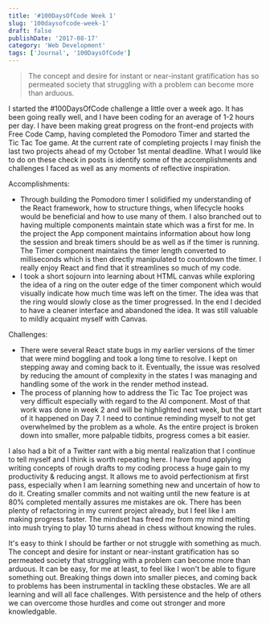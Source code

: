 ```yaml
---
title: '#100DaysOfCode Week 1'
slug: '100daysofcode-week-1'
draft: false
publishDate: '2017-08-17'
category: 'Web Development'
tags: ['Journal', '100DaysOfCode']
---
```

> The concept and desire for instant or near-instant gratification has so permeated society that struggling with a problem can become more than arduous.

I started the #100DaysOfCode challenge a little over a week ago. It has been going really well, and I have been coding for an average of 1-2 hours per day. I have been making great progress on the front-end projects with Free Code Camp, having completed the Pomodoro Timer and started the Tic Tac Toe game. At the current rate of completing projects I may finish the last two projects ahead of my October 1st mental deadline. What I would like to do on these check in posts is identify some of the accomplishments and challenges I faced as well as any moments of reflective inspiration.

Accomplishments:

* Through building the Pomodoro timer I solidified my understanding of the React framework, how to structure things, when lifecycle hooks would be beneficial and how to use many of them. I also branched out to having multiple components maintain state which was a first for me. In the project the App component maintains information about how long the session and break timers should be as well as if the timer is running. The Timer component maintains the timer length converted to milliseconds which is then directly manipulated to countdown the timer. I really enjoy React and find that it streamlines so much of my code.
* I took a short sojourn into learning about HTML canvas while exploring the idea of a ring on the outer edge of the timer component which would visually indicate how much time was left on the timer. The idea was that the ring would slowly close as the timer progressed. In the end I decided to have a cleaner interface and abandoned the idea. It was still valuable to mildly acquaint myself with Canvas.

Challenges:

* There were several React state bugs in my earlier versions of the timer that were mind boggling and took a long time to resolve. I kept on stepping away and coming back to it. Eventually, the issue was resolved by reducing the amount of complexity in the states I was managing and handling some of the work in the render method instead.
* The process of planning how to address the Tic Tac Toe project was very difficult especially with regard to the AI component. Most of that work was done in week 2 and will be highlighted next week, but the start of it happened on Day 7. I need to continue reminding myself to not get overwhelmed by the problem as a whole. As the entire project is broken down into smaller, more palpable tidbits, progress comes a bit easier.

I also had a bit of a Twitter rant with a big mental realization that I continue to tell myself and I think is worth repeating here. I have found applying writing concepts of rough drafts to my coding process a huge gain to my productivity & reducing angst. It allows me to avoid perfectionism at first pass, especially when I am learning something new and uncertain of how to do it. Creating smaller commits and not waiting until the new feature is at 80% completed mentally assures me mistakes are ok. There has been plenty of refactoring in my current project already, but I feel like I am making progress faster. The mindset has freed me from my mind melting into mush trying to play 10 turns ahead in chess without knowing the rules.

It's easy to think I should be farther or not struggle with something as much. The concept and desire for instant or near-instant gratification has so permeated society that struggling with a problem can become more than arduous. It can be easy, for me at least, to feel like I won't be able to figure something out. Breaking things down into smaller pieces, and coming back to problems has been instrumental in tackling these obstacles. We are all learning and will all face challenges. With persistence and the help of others we can overcome those hurdles and come out stronger and more knowledgable.

